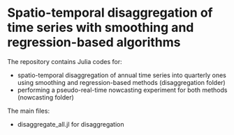 # Spatio-temporal disaggregation of time series with smoothing and regression-based algorithms

The repository contains Julia codes for:
- spatio-temporal disaggregation of annual time series into quarterly ones
  using smoothing and regression-based methods (disaggregation folder)
- performing a pseudo-real-time nowcasting experiment for both methods (nowcasting folder)

The main files:
- disaggregate_all.jl for disaggregation
